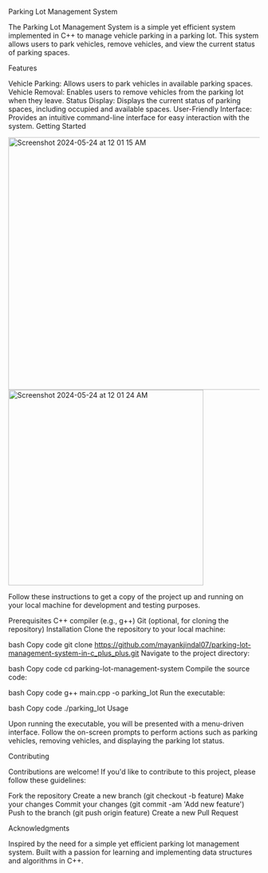 Parking Lot Management System

The Parking Lot Management System is a simple yet efficient system implemented in C++ to manage vehicle parking in a parking lot. This system allows users to park vehicles, remove vehicles, and view the current status of parking spaces.

Features

Vehicle Parking: Allows users to park vehicles in available parking spaces.
Vehicle Removal: Enables users to remove vehicles from the parking lot when they leave.
Status Display: Displays the current status of parking spaces, including occupied and available spaces.
User-Friendly Interface: Provides an intuitive command-line interface for easy interaction with the system.
Getting Started

<img width="505" alt="Screenshot 2024-05-24 at 12 01 15 AM" src="https://github.com/mayankjindal07/Parking-Lot-Management-system/assets/65009572/3b55ad38-635f-4ed4-9ca5-19a968aab233">

<img width="391" alt="Screenshot 2024-05-24 at 12 01 24 AM" src="https://github.com/mayankjindal07/Parking-Lot-Management-system/assets/65009572/7d6ff22c-08db-4a01-b104-76d9193dd300">


Follow these instructions to get a copy of the project up and running on your local machine for development and testing purposes.

Prerequisites
C++ compiler (e.g., g++)
Git (optional, for cloning the repository)
Installation
Clone the repository to your local machine:

bash
Copy code
git clone https://github.com/mayankjindal07/parking-lot-management-system-in-c_plus_plus.git
Navigate to the project directory:

bash
Copy code
cd parking-lot-management-system
Compile the source code:

bash
Copy code
g++ main.cpp -o parking_lot
Run the executable:

bash
Copy code
./parking_lot
Usage

Upon running the executable, you will be presented with a menu-driven interface. Follow the on-screen prompts to perform actions such as parking vehicles, removing vehicles, and displaying the parking lot status.

Contributing

Contributions are welcome! If you'd like to contribute to this project, please follow these guidelines:

Fork the repository
Create a new branch (git checkout -b feature)
Make your changes
Commit your changes (git commit -am 'Add new feature')
Push to the branch (git push origin feature)
Create a new Pull Request


Acknowledgments

Inspired by the need for a simple yet efficient parking lot management system.
Built with a passion for learning and implementing data structures and algorithms in C++.
